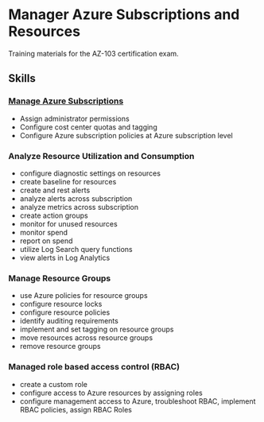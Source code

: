 # Manager Azure Subscriptions and Resources

Training materials for the AZ-103 certification exam.

## Skills

### [Manage Azure Subscriptions](topic-01/topic-01.md)
- Assign administrator permissions
- Configure cost center quotas and tagging
- Configure Azure subscription policies at Azure subscription level

### Analyze Resource Utilization and Consumption

- configure diagnostic settings on resources
- create baseline for resources
- create and rest alerts
- analyze alerts across subscription
- analyze metrics across subscription
- create action groups
- monitor for unused resources
- monitor spend
- report on spend
- utilize Log Search query functions
- view alerts in Log Analytics

### Manage Resource Groups

- use Azure policies for resource groups
- configure resource locks
- configure resource policies
- identify auditing requirements
- implement and set tagging on resource groups
- move resources across resource groups
- remove resource groups

### Managed role based access control (RBAC)

- create a custom role
- configure access to Azure resources by assigning roles
- configure management access to Azure, troubleshoot RBAC, implement RBAC policies, assign RBAC Roles